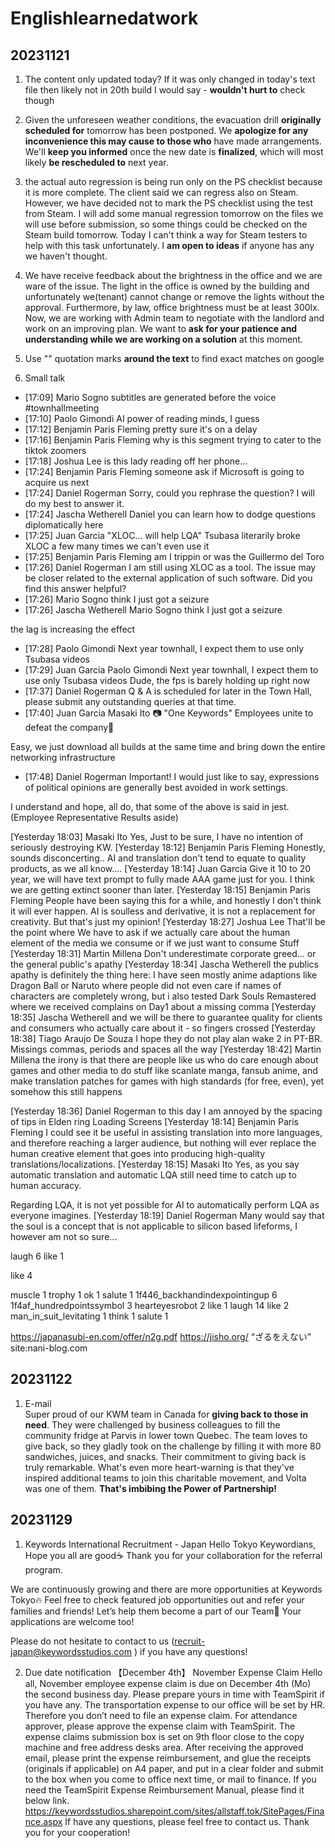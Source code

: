 # Englishlearnedatwork
## 20231121
1. The content only updated today? If it was only changed in today's text file then likely not in 20th build I would say - **wouldn't hurt to** check though

2. Given the unforeseen weather conditions, the evacuation drill **originally scheduled for** tomorrow has been postponed.
We **apologize for any inconvenience this may cause to those who** have made arrangements.
We'll **keep you informed** once the new date is **finalized**, which will most likely **be rescheduled to** next year.

3. the actual auto regression is being run only on the PS checklist because it is more complete. The client said we can regress also on Steam. However, we have decided not to mark the PS checklist using the test from Steam.
I will add some manual regression tomorrow on the files we will use before submission, so some things could be checked on the Steam build tomorrow.
Today I can't think a way for Steam testers to help with this task unfortunately. I **am open to ideas** if anyone has any we haven't thought.

4. We have receive feedback about the brightness in the office and we are ware of the issue.
The light in the office is owned by the building and unfortunately we(tenant) cannot change or remove the lights without the approval.
Furthermore, by law, office brightness must be at least 300lx.
Now, we are working with Admin team to negotiate with the landlord and work on an improving plan.
We want to **ask for your patience and understanding while we are working on a solution** at this moment.
 
5. Use "" quotation marks **around the text** to find exact matches on google

6. Small talk 
- [17:09] Mario Sogno
subtitles are generated before the voice  #townhallmeeting
- [17:10] Paolo Gimondi
AI power of reading minds, I guess
- [17:12] Benjamin Paris Fleming
pretty sure it's on a delay
- [17:16] Benjamin Paris Fleming
why is this segment trying to cater to the tiktok zoomers
- [17:18] Joshua Lee
is this lady reading off her phone...
- [17:24] Benjamin Paris Fleming
someone ask if Microsoft is going to acquire us next
- [17:24] Daniel Rogerman
Sorry, could you rephrase the question? I will do my best to answer it.
- [17:24] Jascha Wetherell
Daniel you can learn how to dodge questions diplomatically here
- [17:25] Juan Garcia
"XLOC... will help LQA"
Tsubasa literarily broke XLOC a few many times we can't even use it
- [17:25] Benjamin Paris Fleming
am I trippin or was the Guillermo del Toro
- [17:26] Daniel Rogerman
I am still using XLOC as a tool. The issue may be closer related to the external application of such software.
Did you find this answer helpful?
- [17:26] Mario Sogno
think I just got a seizure
- [17:26] Jascha Wetherell
Mario Sogno
think I just got a seizure

the lag is increasing the effect
- [17:28] Paolo Gimondi
Next year townhall, I expect them to use only Tsubasa videos
- [17:29] Juan Garcia
Paolo Gimondi
Next year townhall, I expect them to use only Tsubasa videos
Dude, the fps is barely holding up right now
- [17:37] Daniel Rogerman
Q & A is scheduled for later in the Town Hall, please submit any outstanding queries at that time.
- [17:40] Juan Garcia
Masaki Ito
📷   "One Keywords"  Employees unite to defeat the company🤪

Easy, we just download all builds at the same time and bring down the entire networking infrastructure
- [17:48] Daniel Rogerman
Important!
I would just like to say, expressions of political opinions are generally best avoided in work settings.
 
I understand and hope, all do, that some of the above is said in jest.
(Employee Representative Results aside)

[Yesterday 18:03] Masaki Ito
Yes, Just to be sure, I have no intention of seriously destroying KW.
[Yesterday 18:12] Benjamin Paris Fleming
Honestly, sounds disconcerting.. AI and translation don't tend to equate to quality products, as we all know....
[Yesterday 18:14] Juan Garcia
Give it 10 to 20 year, we will have text prompt to fully made AAA game just for you. I think we are getting extinct sooner than later.
[Yesterday 18:15] Benjamin Paris Fleming
People have been saying this for a while, and honestly I don't think it will ever happen. AI is soulless and derivative, it is not a replacement for creativity. But that's just my opinion!
[Yesterday 18:27] Joshua Lee
That'll be the point where We have to ask if we actually care about the human element of the media we consume or if we just want to consume Stuff
[Yesterday 18:31] Martin Millena
Don't underestimate corporate greed... or the general public's apathy 
[Yesterday 18:34] Jascha Wetherell
the publics apathy is definitely the thing here: I have seen mostly anime adaptions like Dragon Ball or Naruto where people did not even care if names of characters are completely wrong, but i also tested Dark Souls Remastered where we received complains on Day1 about a missing comma
[Yesterday 18:35] Jascha Wetherell
and we will be there to guarantee quality for clients and consumers who actually care about it - so fingers crossed
[Yesterday 18:38] Tiago Araujo De Souza
I hope they do not play alan wake 2 in PT-BR. Missings commas, periods and spaces all the way 
[Yesterday 18:42] Martin Millena
the irony is that there are people like us who do care enough about games and other media to do stuff like scanlate manga, fansub anime, and make translation patches for games with high standards (for free, even), yet somehow this still happens


 
[Yesterday 18:36] Daniel Rogerman
to this day I am annoyed by the spacing of tips in Elden ring Loading Screens
[Yesterday 18:14] Benjamin Paris Fleming
I could see it be useful in assisting translation into more languages, and therefore reaching a larger audience, but nothing will ever replace the human creative element that goes into producing high-quality translations/localizations.
[Yesterday 18:15] Masaki Ito
Yes, as you say automatic translation and automatic LQA still need time to catch up to human accuracy.

Regarding LQA, it is not yet possible for AI to automatically perform LQA as everyone imagines.
[Yesterday 18:19] Daniel Rogerman
Many would say that the soul is a concept that is not applicable to silicon based lifeforms, I however am not so sure...

 
 laugh 6 like 1

 like 4
 
 muscle 1 trophy 1 ok 1
 salute 1 1f446_backhandindexpointingup 6 1f4af_hundredpointssymbol 3 hearteyesrobot 2 like 1 laugh 14 like 2 man_in_suit_levitating 1 think 1 salute 1

 
https://japanasubi-en.com/offer/n2g.pdf
https://jisho.org/
“ざるをえない”  site:nani-blog.com

## 20231122
1. E-mail  
Super proud of our KWM team in Canada for **giving back to those in need**. They were challenged by business colleagues to fill the community fridge at Parvis in lower town Quebec. The team loves to give back, so they gladly took on the challenge by filling it with more 80 sandwiches, juices, and snacks. Their commitment to giving back is truly remarkable. What's even more heart-warning is that they've inspired additional teams to join this charitable movement, and Volta was one of them. **That's imbibing the Power of Partnership!**

## 20231129
1. Keywords International Recruitment - Japan
Hello Tokyo Keywordians,
Hope you all are good☕
Thank you for your collaboration for the referral program.

We are continuously growing and there are more opportunities at Keywords Tokyo🔥
Feel free to check featured job opportunities out and refer your families and friends! Let’s help them become a part of our Team🤝 Your applications are welcome too!

Please do not hesitate to contact to us (recruit-japan@keywordsstudios.com ) if you have any questions!

2. Due date notification 【December 4th】 November Expense Claim 
Hello all,
November employee expense claim is due on December 4th (Mo) the second business day. Please prepare yours in time with TeamSpirit if you have any.
The transportation expense to our office will be set by HR. Therefore you don’t need to file an expense claim.
For attendance approver, please approve the expense claim with TeamSpirit.
The expense claims submission box is set on 9th floor close to the copy machine and free address desks area.
After receiving the approved email, please print the expense reimbursement, and glue the receipts (originals if applicable) on A4 paper,
and put in a clear folder and submit to the box when you come to office next time, or mail to finance.
If you need the TeamSpirit Expense Reimbursement Manual, please find it below link.
https://keywordsstudios.sharepoint.com/sites/allstaff.tok/SitePages/Finance.aspx
If have any questions, please feel free to contact us.
Thank you for your cooperation!
